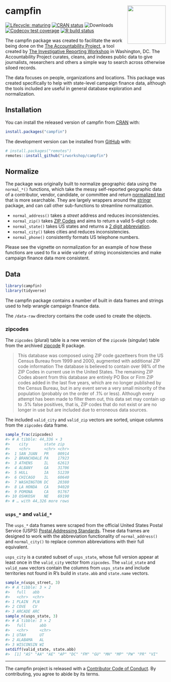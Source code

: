 
<!-- README.md is generated from README.Rmd. Please edit that file -->

# campfin <img src="man/figures/logo.png" align="right" width="120" />

<!-- badges: start -->

[![Lifecycle:
maturing](https://img.shields.io/badge/lifecycle-maturing-blue.svg)](https://lifecycle.r-lib.org/articles/stages.html)
[![CRAN
status](https://www.r-pkg.org/badges/version/campfin)](https://CRAN.R-project.org/package=campfin)
![Downloads](https://cranlogs.r-pkg.org/badges/grand-total/campfin)
[![Codecov test
coverage](https://img.shields.io/codecov/c/github/irworkshop/campfin/master.svg)](https://app.codecov.io/gh/irworkshop/campfin?branch=master)
[![R build
status](https://github.com/irworkshop/campfin/workflows/R-CMD-check/badge.svg)](https://github.com/irworkshop/campfin/actions)
<!-- badges: end -->

The campfin package was created to facilitate the work being done on the
[The Accountability Project](https://www.publicaccountability.org/), a
tool created by [The Investigative Reporting
Workshop](https://investigativereportingworkshop.org/) in Washington,
DC. The Accountability Project curates, cleans, and indexes public data
to give journalists, researchers and others a simple way to search
across otherwise siloed records.

The data focuses on people, organizations and locations. This package
was created specifically to help with state-level campaign finance data,
although the tools included are useful in general database exploration
and normalization.

## Installation

You can install the released version of campfin from
[CRAN](https://cran.r-project.org/package=campfin) with:

``` r
install.packages("campfin")
```

The development version can be installed from
[GitHub](https://github.com/irworkshop/campfin) with:

``` r
# install.packages("remotes")
remotes::install_github("irworkshop/campfin")
```

## Normalize

The package was originally built to normalize geographic data using the
`normal_*()` functions, which take the messy self-reported geographic
data of a contributor, vendor, candidate, or committee and return
[normalized text](https://en.wikipedia.org/wiki/Text_normalization) that
is more searchable. They are largely wrappers around the
[stringr](https://github.com/tidyverse/stringr) package, and can call
other sub-functions to streamline normalization.

-   `normal_address()` takes a *street* address and reduces
    inconsistencies.
-   `normal_zip()` takes [ZIP
    Codes](https://en.wikipedia.org/wiki/ZIP_Code) and aims to return a
    valid 5-digit code.
-   `normal_state()` takes US states and returns a [2 digit
    abbreviation](https://en.wikipedia.org/wiki/List_of_U.S._state_abbreviations).
-   `normal_city()` takes cities and reduces inconsistencies.
-   `normal_phone()` consistently formats US telephone numbers.

Please see the vignette on normalization for an example of how these
functions are used to fix a wide variety of string inconsistencies and
make campaign finance data more consistent.

## Data

``` r
library(campfin)
library(tidyverse)
```

The campfin package contains a number of built in data frames and
strings used to help wrangle campaign finance data.

The `/data-raw` directory contains the code used to create the objects.

### zipcodes

The `zipcodes` (plural) table is a new version of the `zipcode`
(singular) table from the archived
[zipcode](https://cran.r-project.org/src/contrib/Archive/zipcode/) R
package.

> This database was composed using ZIP code gazetteers from the US
> Census Bureau from 1999 and 2000, augmented with additional ZIP code
> information The database is believed to contain over 98% of the ZIP
> Codes in current use in the United States. The remaining ZIP Codes
> absent from this database are entirely PO Box or Firm ZIP codes added
> in the last five years, which are no longer published by the Census
> Bureau, but in any event serve a very small minority of the population
> (probably on the order of .1% or less). Although every attempt has
> been made to filter them out, this data set may contain up to .5%
> false positives, that is, ZIP codes that do not exist or are no longer
> in use but are included due to erroneous data sources.

The included `valid_city` and `valid_zip` vectors are sorted, unique
columns from the `zipcodes` data frame.

``` r
sample_frac(zipcodes)
#> # A tibble: 44,336 × 3
#>    city       state zip  
#>    <chr>      <chr> <chr>
#>  1 SAN JUAN   PR    00914
#>  2 BRANCHDALE PA    17923
#>  3 ATHENS     IL    62613
#>  4 ALBANY     GA    31706
#>  5 HULL       IA    51239
#>  6 CHICAGO    IL    60640
#>  7 WASHINGTON DC    20380
#>  8 LA HONDA   CA    94020
#>  9 POMONA     CA    91767
#> 10 OSHKOSH    NE    69190
#> # … with 44,326 more rows
```

### `usps_*` and `valid_*`

The `usps_*` data frames were scraped from the official United States
Postal Service (USPS) [Postal Addressing
Standards](https://pe.usps.com/text/pub28/28apc_002.htm). These data
frames are designed to work with the abbreviation functionality of
`normal_address()` and `normal_city()` to replace common abbreviations
with their full equivalent.

`usps_city` is a curated subset of `usps_state`, whose full version
appear at least once in the `valid_city` vector from `zipcodes`. The
`valid_state` and `valid_name` vectors contain the columns from
`usps_state` and include territories not found in R’s build in
`state.abb` and `state.name` vectors.

``` r
sample_n(usps_street, 3)
#> # A tibble: 3 × 2
#>   full   abb  
#>   <chr>  <chr>
#> 1 PLAIN  PLN  
#> 2 COVE   CV   
#> 3 ARCADE ARC
sample_n(usps_state, 3)
#> # A tibble: 3 × 2
#>   full      abb  
#>   <chr>     <chr>
#> 1 UTAH      UT   
#> 2 ALABAMA   AL   
#> 3 WISCONSIN WI
setdiff(valid_state, state.abb)
#>  [1] "AS" "AA" "AE" "AP" "DC" "FM" "GU" "MH" "MP" "PW" "PR" "VI"
```

------------------------------------------------------------------------

The campfin project is released with a [Contributor Code of
Conduct](https://www.contributor-covenant.org/version/2/0/code_of_conduct.html).
By contributing, you agree to abide by its terms.

<!-- refs: start -->
<!-- refs: end -->
